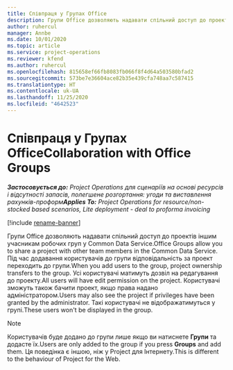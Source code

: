 ```yaml
---
title: Співпраця у Групах Office
description: Групи Office дозволяють надавати спільний доступ до проектів іншим учасникам робочих груп в межах Common Data Service.
author: ruhercul
manager: Annbe
ms.date: 10/01/2020
ms.topic: article
ms.service: project-operations
ms.reviewer: kfend
ms.author: ruhercul
ms.openlocfilehash: 815658ef66fb8083fb066f8f4d64a503580bfad2
ms.sourcegitcommit: 573be7e36604ace82b35e439cfa748aa7c587415
ms.translationtype: HT
ms.contentlocale: uk-UA
ms.lasthandoff: 11/25/2020
ms.locfileid: "4642523"
---
```

# <a name="collaboration-with-office-groups"></a><span data-ttu-id="23396-103">Співпраця у Групах Office</span><span class="sxs-lookup"><span data-stu-id="23396-103">Collaboration with Office Groups</span></span>

<span data-ttu-id="23396-104">_**Застосовується до:** Project Operations для сценаріїв на основі ресурсів і відсутності запасів, полегшене розгортання: угоди та виставлення рахунків-проформ_</span><span class="sxs-lookup"><span data-stu-id="23396-104">_**Applies To:** Project Operations for resource/non-stocked based scenarios, Lite deployment - deal to proforma invoicing_</span></span>

[!include [rename-banner](~/includes/cc-data-platform-banner.md)]

<span data-ttu-id="23396-105">Групи Office дозволяють надавати спільний доступ до проектів іншим учасникам робочих груп у Common Data Service.</span><span class="sxs-lookup"><span data-stu-id="23396-105">Office Groups allow you to share a project with other team members in the Common Data Service.</span></span> <span data-ttu-id="23396-106">Під час додавання користувачів до групи відповідальність за проект переходить до групи.</span><span class="sxs-lookup"><span data-stu-id="23396-106">When you add users to the group, project ownership transfers to the group.</span></span> <span data-ttu-id="23396-107">Усі користувачі матимуть дозвіл на редагування до проекту.</span><span class="sxs-lookup"><span data-stu-id="23396-107">All users will have edit permission on the project.</span></span> <span data-ttu-id="23396-108">Користувачі зможуть також бачити проект, якщо права надано адміністратором.</span><span class="sxs-lookup"><span data-stu-id="23396-108">Users may also see the project if privileges have been granted by the administrator.</span></span> <span data-ttu-id="23396-109">Такі користувачі не відображатимуться у групі.</span><span class="sxs-lookup"><span data-stu-id="23396-109">These users won't be displayed in the group.</span></span>

> [!NOTE] 
> <span data-ttu-id="23396-110">Користувачів буде додано до групи лише якщо ви натиснете **Групи** та додасте їх.</span><span class="sxs-lookup"><span data-stu-id="23396-110">Users are only added to the group if you press **Groups** and add them.</span></span> <span data-ttu-id="23396-111">Ця поведінка є іншою, ніж у Project для Інтернету.</span><span class="sxs-lookup"><span data-stu-id="23396-111">This is different to the behaviour of Project for the Web.</span></span> 

